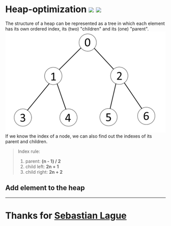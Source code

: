 # Heap-optimization ![](https://img.shields.io/badge/algorithm-ready-brightgreen) ![](https://img.shields.io/badge/documentation-on%20working-red)
The structure of a heap can be represented as a tree in which each element has its own ordered index, its (two) "children" and its (one) "parent".  
![](Images/HeapTree.jpg)  
If we know the index of a node, we can also find out the indexes of its parent and children.  
>Index rule:
>1) parent: **(n - 1) / 2**
>2) child left: **2n + 1**
>3) child right: **2n + 2**


## Add element to the heap

***
# Thanks for [Sebastian Lague](https://www.youtube.com/@SebastianLague)